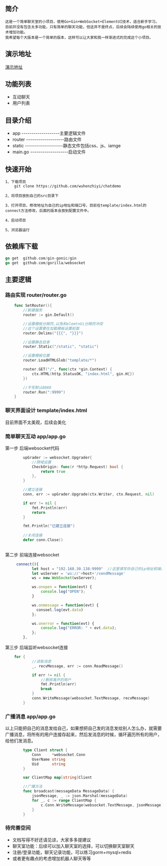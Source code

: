 ## 简介
	这是一个简单聊天室的小项目，使用Go+Gin+WebSocket+ElementUI技术，适合新手学习。
	目前并没有包含太多功能，只有简单的聊天功能，但这并不是终点，后续会陆续使用go相关的技术增加功能。
	我希望每个大版本是一个简单的版本，这样可以让大家和我一样渐进式的完成这个小项目。

## 演示地址
  [演示地址](http://demo.wuhen.site)

## 功能列表
- 互动聊天
- 用户列表

## 目录介绍

- app     -------------------主要逻辑文件
- router  -------------------路由文件
- static  -------------------静态文件包括css、js、iamge
- main.go -------------------启动文件


## 快速开始
	1、下载项目
		git clone https://github.com/wuhenzhiyi/chatdemo

	2、将项目放到自己的src目录下

	3、打开项目，修改地址为自己的ip地址和端口号，目前在template/index.html的connect方法修改，后面的版本会放到配置文件中。

	4、启动项目

	5、浏览器运行
	
## 依赖库下载
```go
go get 	github.com/gin-gonic/gin
go get  github.com/gorilla/websocket
```  
  
## 主要逻辑
### 路由实现 router/router.go
```go
	func SetRouter(){
		//新建服务
		router := gin.Default()

		//设置模板分隔符,以免和elemtnUi分隔符冲突
		//这个设置要在加载模板设置前面
		router.Delims("{{{", "}}}")

		//设置静态目录
		router.Static("/static", "static")

		//设置模板位置
		router.LoadHTMLGlob("template/*")

		router.GET("/", func(ctx *gin.Context) {
			ctx.HTML(http.StatusOK, "index.html", gin.H{})
		})

		//不写默认8080
		router.Run(":9999") 
	}
```

### 聊天界面设计  template/index.html
  目前界面不太美观，后续会美化
 

### 简单聊天互动  app/app.go
第一步 后端websocket代码
```go
		upGrader := websocket.Upgrader{
			//跨域设置
			CheckOrigin: func(r *http.Request) bool {
				return true
			},
		}

		//建立连接
		conn, err := upGrader.Upgrade(ctx.Writer, ctx.Request, nil)

		if err != nil {
			fmt.Println(err)
			return
		}

		fmt.Println("已建立连接")
    
		//关闭连接
		defer conn.Close()
    
```

第二步  前端连接websocket
```javascript
     connect(){
            let host = "192.168.30.138:9999"  //这里填写你自己的ip地址和端口
            let wsServer = 'ws://'+host+'/sendMessage'
            ws = new WebSocket(wsServer);

            ws.onopen = function(evt) {
                console.log("OPEN");
            }

            ws.onmessage = function(evt) {
              consoel.log(evt.data)
            };

            ws.onerror = function(evt) {
                console.log("ERROR: " + evt.data);
            };
        },
```

第三步  后端监听websocket连接
```go
    for {
			//读取消息
			_, recvMessage, err := conn.ReadMessage()

			if err != nil {
				//删除离开的用户
				fmt.Println(err)
				break
			}
			conn.WriteMessage(websocket.TextMessage, recvMessage)
		}
```

### 广播消息  app/app.go
以上只能把自己的消息发给自己，如果想把自己发的消息发给别人怎么办，就需要广播消息，将所有的用户连接存起来，然后发消息的时候，循环遍历所有的用户，给他们发消息。
```go
		type Client struct {
			Conn     *websocket.Conn
			UserName string
			Uid      string
		}

		var ClientMap map[string]Client

		//广播方法
		func broadcast(messageData MessageData) {
			jsonMessage, _ := json.Marshal(messageData)
			for _, c := range ClientMap {
				c.Conn.WriteMessage(websocket.TextMessage, jsonMessage)
			}
		}
```

### 待完善空间
- 文档写得不好还请见谅，大家多多提建议
- 聊天室功能：后续可以加入聊天室的选择，可以切换聊天室聊天
- 注册/登录功能，聊天记录功能，可以练习gorm+mysql+redis
- 或者更有趣点的考虑增加机器人聊天等等
